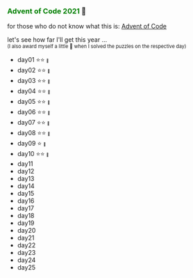 
### <font color="green">**Advent of Code 2021**</font> 🎄

for those who do not know what this is:
[Advent of Code](https://adventofcode.com/2021/about)


let's see how far I'll get this year ...<br>
<span style='font-size:0.8em'>(I also award myself a little 🔔 when I solved the puzzles on the respective day)</span>

- day01 ⭐️⭐️ <span style='font-size:0.6em'>🔔</span>
- day02 ⭐️⭐️ <span style='font-size:0.6em'>🔔</span>
- day03 ⭐️⭐️ <span style='font-size:0.6em'>🔔</span>
- day04 ⭐️⭐️ <span style='font-size:0.6em'>🔔</span>
- day05 ⭐️⭐️ <span style='font-size:0.6em'>🔔</span>
- day06 ⭐️⭐️ <span style='font-size:0.6em'>🔔</span>
- day07 ⭐️⭐️ <span style='font-size:0.6em'>🔔</span>
- day08 ⭐️⭐️ <span style='font-size:0.6em'>🔔</span>
- day09 ⭐️  <span style='font-size:0.6em'>🔔</span>
- day10 ⭐️⭐️ <span style='font-size:0.6em'>🔔</span>
- day11
- day12
- day13
- day14
- day15
- day16
- day17
- day18
- day19
- day20
- day21
- day22
- day23
- day24
- day25
</span>